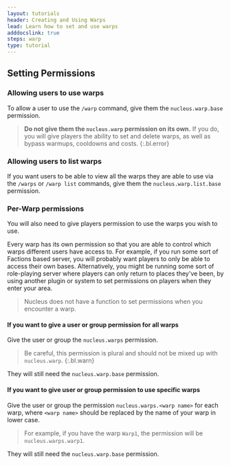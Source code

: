 ```yaml
---
layout: tutorials
header: Creating and Using Warps
lead: Learn how to set and use warps
adddocslink: true
steps: warp
type: tutorial
---
```


## Setting Permissions

### Allowing users to use warps

To allow a user to use the `/warp` command, give them the `nucleus.warp.base` permission.

> **Do not give them the `nucleus.warp` permission on its own.** If you do, you will give players the ability to set and
> delete warps, as well as bypass warmups, cooldowns and costs.
{:.bl.error} 

### Allowing users to list warps

If you want users to be able to view all the warps they are able to use via the `/warps` or `/warp list` commands, give
them the `nucleus.warp.list.base` permission. 

### Per-Warp permissions

You will also need to give players permission to use the warps you wish to use.

Every warp has its own permission so that you are able to control which warps different users have access to. For example,
if you run some sort of Factions based server, you will probably want players to only be able to access their own bases.
Alternatively, you might be running some sort of role-playing server where players can only return to places they've been,
by using another plugin or system to set permissions on players when they enter your area.

> Nucleus does not have a function to set permissions when you encounter a warp.

#### If you want to give a user or group permission for all warps

Give the user or group the `nucleus.warps` permission.

> Be careful, this permission is plural and should not be mixed up with `nucleus.warp`.
{:.bl.warn} 

They will still need the `nucleus.warp.base` permission.

#### If you want to give user or group permission to use specific warps

Give the user or group the permission `nucleus.warps.<warp name>` for each warp, where `<warp name>` should be replaced 
by the name of your warp in lower case.

> For example, if you have the warp `Warp1`, the permission will be `nucleus.warps.warp1`. 

They will still need the `nucleus.warp.base` permission.